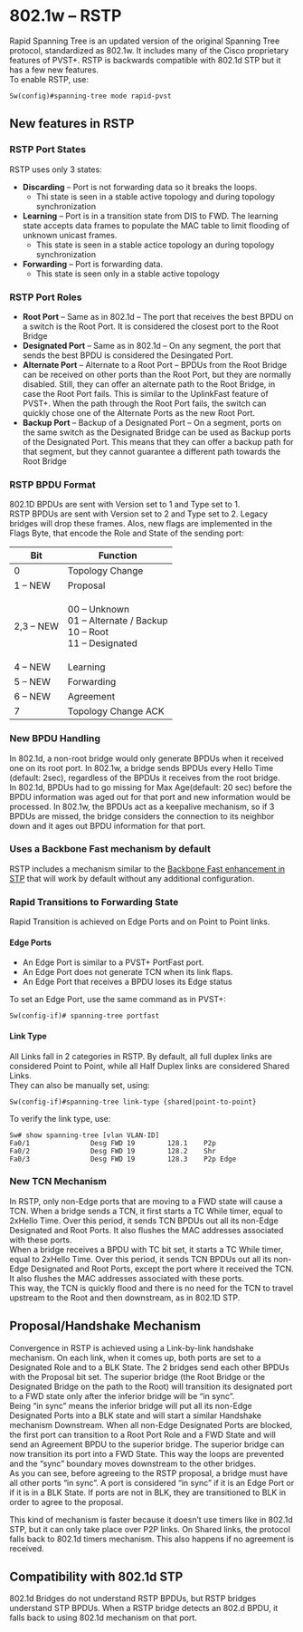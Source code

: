 # 802.1w – RSTP

Rapid Spanning Tree is an updated version of the original Spanning Tree protocol, standardized as 802.1w. It includes many of the Cisco proprietary features of PVST+. RSTP is backwards compatible with 802.1d STP but it has a few new features.\
To enable RSTP, use:

```
Sw(config)#spanning-tree mode rapid-pvst
```

## New features in RSTP

### RSTP Port States

RSTP uses only 3 states:

* **Discarding** – Port is not forwarding data so it breaks the loops.
  * Thi state is seen in a stable active topology and during topology synchronization
* **Learning** – Port is in a transition state from DIS to FWD. The learning state accepts data frames to populate the MAC table to limit flooding of unknown unicast frames.&#x20;
  * This state is seen in a stable actice topology an during topology synchronization
* **Forwarding** – Port is forwarding data.&#x20;
  * This state is seen only in a stable active topology

### RSTP Port Roles

* **Root Port** – Same as in 802.1d – The port that receives the best BPDU on a switch is the Root Port. It is considered the closest port to the Root Bridge
* **Designated Port** – Same as in 802.1d – On any segment, the port that sends the best BPDU is considered the Desingated Port.
* **Alternate Port** – Alternate to a Root Port – BPDUs from the Root Bridge can be received on other ports than the Root Port, but they are normally disabled. Still, they can offer an alternate path to the Root Bridge, in case the Root Port fails. This is similar to the UplinkFast feature of PVST+. When the path through the Root Port fails, the switch can quickly chose one of the Alternate Ports as the new Root Port.
* **Backup Port** – Backup of a Designated Port – On a segment, ports on the same switch as the Designated Bridge can be used as Backup ports of the Designated Port. This means that they can offer a backup path for that segment, but they cannot guarantee a different path towards the Root Bridge

### RSTP BPDU Format

802.1D BPDUs are sent with Version set to 1 and Type set to 1.\
RSTP BPDUs are sent with Version set to 2 and Type set to 2. Legacy bridges will drop these frames. Alos, new flags are implemented in the Flags Byte, that encode the Role and State of the sending port:

| Bit       | Function                                                                       |
| --------- | ------------------------------------------------------------------------------ |
| 0         | Topology Change                                                                |
| 1 – NEW   | Proposal                                                                       |
| 2,3 – NEW | <p>00 – Unknown<br>01 – Alternate / Backup<br>10 – Root<br>11 – Designated</p> |
| 4 – NEW   | Learning                                                                       |
| 5 – NEW   | Forwarding                                                                     |
| 6 – NEW   | Agreement                                                                      |
| 7         | Topology Change ACK                                                            |

### New BPDU Handling

In 802.1d, a non-root bridge would only generate BPDUs when it received one on its root port. In 802.1w, a bridge sends BPDUs every Hello Time (default: 2sec), regardless of the BPDUs it receives from the root bridge.\
In 802.1d, BPDUs had to go missing for Max Age(default: 20 sec) before the BPDU information was aged out for that port and new information would be processed. In 802.1w, the BPDUs act as a keepalive mechanism, so if 3 BPDUs are missed, the bridge considers the connection to its neighbor down and it ages out BPDU information for that port.

### Uses a Backbone Fast mechanism by default

RSTP includes a mechanism similar to the [Backbone Fast enhancement in STP](https://nyquist.eu/802-1d-stp/#93\_Backbone\_Fast) that will work by default without any additional configuration.

### Rapid Transitions to Forwarding State

Rapid Transition is achieved on Edge Ports and on Point to Point links.

#### **Edge Ports**

* An Edge Port is similar to a PVST+ PortFast port.
* An Edge Port does not generate TCN when its link flaps.
* An Edge Port that receives a BPDU loses its Edge status

To set an Edge Port, use the same command as in PVST+:

```
Sw(config-if)# spanning-tree portfast
```

#### **Link Type**

All Links fall in 2 categories in RSTP. By default, all full duplex links are considered Point to Point, while all Half Duplex links are considered Shared Links.\
They can also be manually set, using:

```
Sw(config-if)#spanning-tree link-type {shared|point-to-point}
```

To verify the link type, use:

```
Sw# show spanning-tree [vlan VLAN-ID]
Fa0/1               Desg FWD 19        128.1    P2p
Fa0/2               Desg FWD 19        128.2    Shr
Fa0/3               Desg FWD 19        128.3    P2p Edge
```

### New TCN Mechanism

In RSTP, only non-Edge ports that are moving to a FWD state will cause a TCN. When a bridge sends a TCN, it first starts a TC While timer, equal to 2xHello Time. Over this period, it sends TCN BPDUs out all its non-Edge Designated and Root Ports. It also flushes the MAC addresses associated with these ports.\
When a bridge receives a BPDU with TC bit set, it starts a TC While timer, equal to 2xHello Time. Over this period, it sends TCN BPDUs out all its non-Edge Designated and Root Ports, except the port where it received the TCN. It also flushes the MAC addresses associated with these ports.\
This way, the TCN is quickly flood and there is no need for the TCN to travel upstream to the Root and then downstream, as in 802.1D STP.

## Proposal/Handshake Mechanism

Convergence in RSTP is achieved using a Link-by-link handshake mechanism. On each link, when it comes up, both ports are set to a Designated Role and to a BLK State. The 2 bridges send each other BPDUs with the Proposal bit set. The superior bridge (the Root Bridge or the Designated Bridge on the path to the Root) will transition its designated port to a FWD state only after the inferior bridge will be “in sync”.\
Being “in sync” means the inferior bridge will put all its non-Edge Designated Ports into a BLK state and will start a similar Handshake mechanism Downstream. When all non-Edge Designated Ports are blocked, the first port can transition to a Root Port Role and a FWD State and will send an Agreement BPDU to the superior bridge. The superior bridge can now transition its port into a FWD State. This way the loops are prevented and the “sync” boundary moves downstream to the other bridges.\
As you can see, before agreeing to the RSTP proposal, a bridge must have all other ports “in sync”. A port is considered “in sync” if it is an Edge Port or if it is in a BLK State. If ports are not in BLK, they are transitioned to BLK in order to agree to the proposal.

This kind of mechanism is faster because it doesn’t use timers like in 802.1d STP, but it can only take place over P2P links. On Shared links, the protocol falls back to 802.1d timers mechanism. This also happens if no agreement is received.

## Compatibility with 802.1d STP

802.1d Bridges do not understand RSTP BPDUs, but RSTP bridges understand STP BPDUs. When a RSTP bridge detects an 802.d BPDU, it falls back to using 802.1d mechanism on that port.

